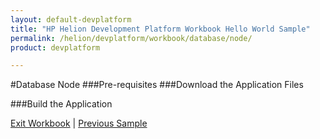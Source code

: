 ```yaml
---
layout: default-devplatform
title: "HP Helion Development Platform Workbook Hello World Sample"
permalink: /helion/devplatform/workbook/database/node/
product: devplatform

---
```


#Database Node
###Pre-requisites
###Download the Application Files


###Build the Application



[Exit Workbook](/helion/devplatform/) | [Previous Sample](/helion/workbook/messaging/node/)